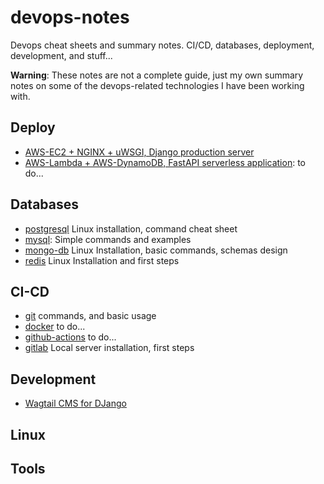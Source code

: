 # devops-notes
Devops cheat sheets and summary notes. CI/CD, databases, deployment, development, and stuff...

**Warning**: These notes are not a complete guide, just my own summary notes on some of the devops-related technologies I have been working with.


## Deploy
* [AWS-EC2 + NGINX + uWSGI,  Django production server](/Deploy/AWS-EC2-NGINX-uWSGI-DJANGO.md)
* [AWS-Lambda + AWS-DynamoDB, FastAPI serverless application](): to do...

## Databases
* [postgresql](/Databases/postgresql.md) Linux installation, command cheat sheet
* [mysql](Databases/MySQL.md): Simple commands and examples
* [mongo-db](/Databases/MongoDB.md) Linux Installation, basic commands, schemas design
* [redis](/Databases/Redis.md) Linux Installation and first steps

## CI-CD
* [git](/CI-CD/git.md) commands, and basic usage
* [docker](/CI-CD/docker.md) to do...
* [github-actions]() to do...
* [gitlab](/CI-CD/gitlab.md) Local server installation, first steps


## Development
* [Wagtail CMS for DJango](/Development/wagtail.md)

## Linux

## Tools

